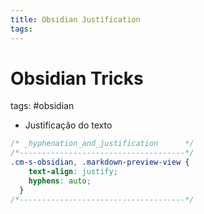 ```yaml
---
title: Obsidian Justification
tags: 
---
```

# Obsidian Tricks
tags: #obsidian

- Justificação do texto
````css
/* _hyphenation_and_justification      */
/*-------------------------------------*/
.cm-s-obsidian, .markdown-preview-view {
    text-align: justify;
    hyphens: auto;
  }
/*-------------------------------------*/